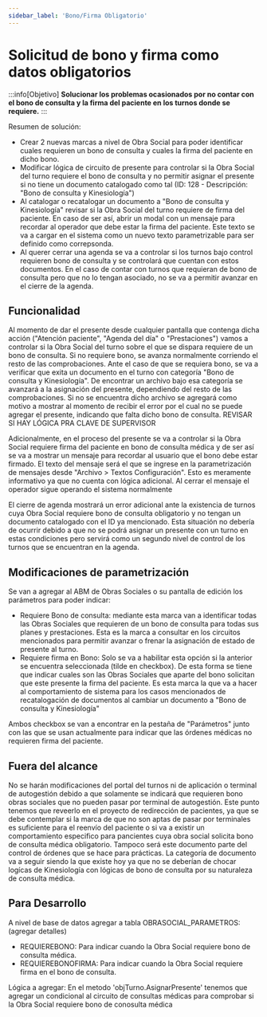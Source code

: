 ```yaml
---
sidebar_label: 'Bono/Firma Obligatorio'
---
```


# Solicitud de bono y firma como datos obligatorios

:::info[Objetivo]
**Solucionar los problemas ocasionados por no contar con el bono de consulta y la firma del paciente en los turnos donde se requiere.** 
:::

Resumen de solución: 
- Crear 2 nuevas marcas a nivel de Obra Social para poder identificar cuales requieren un bono de consulta y cuales la firma del paciente en dicho bono. 
- Modificar lógica de circuito de presente para controlar si la Obra Social del turno requiere el bono de consulta y no permitir asignar el presente si no tiene un documento catalogado como tal (ID: 128 - Descripción: "Bono de consulta y Kinesiología")
- Al catalogar o recatalogar un documento a "Bono de consulta y Kinesiología" revisar si la Obra Social del turno requiere de firma del paciente. En caso de ser así, abrir un modal con un mensaje para recordar al operador que debe estar la firma del paciente. Este texto se va a cargar en el sistema como un nuevo texto parametrizable para ser definido como correpsonda.
- Al querer cerrar una agenda se va a controlar si los turnos bajo control requieren bono de consulta y se controlará que cuentan con estos documentos. En el caso de contar con turnos que requieran de bono de consulta pero que no lo tengan asociado, no se va a permitir avanzar en el cierre de la agenda.

## Funcionalidad

Al momento de dar el presente desde cualquier pantalla que contenga dicha acción ("Atención paciente", "Agenda del día" o "Prestaciones") vamos a controlar si la Obra Social del turno sobre el que se dispara requiere de un bono de consulta. Si no requiere bono, se avanza normalmente corriendo el resto de las comprobaciones. Ante el caso de que se requiera bono, se va a verificar que exita un documento en el turno con categoría "Bono de consulta y Kinesiología". De encontrar un archivo bajo esa categoría se avanzará a la asignación del presente, dependiendo del resto de las comprobaciones. Si no se encuentra dicho archivo se agregará como motivo a mostrar al momento de recibir el error por el cual no se puede agregar el presente, indicando que falta dicho bono de consulta. REVISAR SI HAY LÓGICA PRA CLAVE DE SUPERVISOR

Adicionalmente, en el proceso del presente se va a controlar si la Obra Social requiere firma del paciente en bono de consulta médica y de ser así se va a mostrar un mensaje para recordar al usuario que el bono debe estar firmado. El texto del mensaje será el que se ingrese en la parametrización de mensajes desde "Archivo > Textos Configuración". Esto es meramente informativo ya que no cuenta con lógica adicional. Al cerrar el mensaje el operador sigue operando el sistema normalmente

El cierre de agenda mostrará un error adicional ante la existencia de turnos cuya Obra Social requiere bono de consulta obligatorio y no tengan un documento catalogado con el ID ya mencionado. Esta situación no debería de ocurrir debido a que no se podrá asignar un presente con un turno en estas condiciones pero servirá como un segundo nivel de control de los turnos que se encuentran en la agenda.

## Modificaciones de parametrización

Se van a agregar al ABM de Obras Sociales o su pantalla de edición los parámetros para poder indicar:
- Requiere Bono de consulta: mediante esta marca van a identificar todas las Obras Sociales que requieren de un bono de consulta para todas sus planes y prestaciones. Esta es la marca a consultar en los circuitos mencionados para permitir avanzar o frenar la asignación de estado de presente al turno.
- Requiere firma en Bono: Solo se va a habilitar esta opción si la anterior se encuentra seleccionada (tilde en checkbox). De esta forma se tiene que indicar cuales son las Obras Sociales que aparte del bono solicitan que este presente la firma del paciente. Es esta marca la que va a hacer al comportamiento de sistema para los casos mencionados de recatalogación de documentos al cambiar un documento a "Bono de consulta y Kinesiología"

Ambos checkbox se van a encontrar en la pestaña de "Parámetros" junto con las que se usan actualmente para indicar que las órdenes médicas no requieren firma del paciente.

## Fuera del alcance

No se harán modificaciones del portal del turnos ni de aplicación o terminal de autogestión debido a que solamente se indicará que requieren bono obras sociales que no pueden pasar por terminal de autogestión. Este punto tenemos que reveerlo en el proyecto de redirección de pacientes, ya que se debe contemplar si la marca de que no son aptas de pasar por terminales es suficiente para el reenvío del paciente o si va a existir un comportamiento especifico para pancientes cuya obra social solicita bono de consulta médica obligatorio. 
Tampoco será este documento parte del control de órdenes que se hace para prácticas.
La categoría de documento va a seguir siendo la que existe hoy ya que no se deberían de chocar logícas de Kinesiología con lógicas de bono de consulta por su naturaleza de consulta médica.

## Para Desarrollo

A nivel de base de datos agregar a tabla OBRASOCIAL_PARAMETROS: (agregar detalles)
- REQUIEREBONO: Para indicar cuando la Obra Social requiere bono de consulta médica.
- REQUIEREBONOFIRMA: Para indicar cuando la Obra Social requiere firma en el bono de consulta.

Lógica a agregar:
En el metodo 'objTurno.AsignarPresente' tenemos que agregar un condicional al circuito de consultas médicas para comprobar si la Obra Social requiere bono de conosulta médica 





